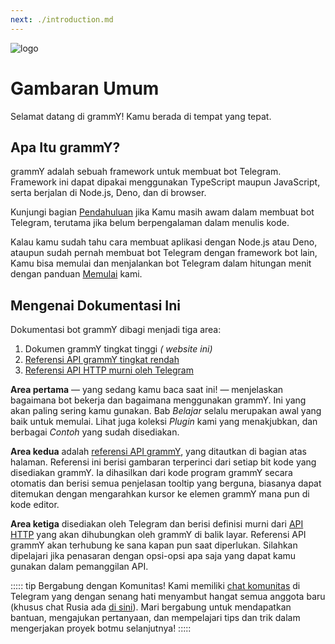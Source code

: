 ```yaml
---
next: ./introduction.md
---
```


![logo](/grammY.png)

# Gambaran Umum

Selamat datang di grammY!
Kamu berada di tempat yang tepat.

## Apa Itu grammY?

grammY adalah sebuah framework untuk membuat bot Telegram.
Framework ini dapat dipakai menggunakan TypeScript maupun JavaScript, serta berjalan di Node.js, Deno, dan di browser.

Kunjungi bagian [Pendahuluan](./introduction.md) jika Kamu masih awam dalam membuat bot Telegram, terutama jika belum berpengalaman dalam menulis kode.

Kalau kamu sudah tahu cara membuat aplikasi dengan Node.js atau Deno, ataupun sudah pernah membuat bot Telegram dengan framework bot lain, Kamu bisa memulai dan menjalankan bot Telegram dalam hitungan menit dengan panduan [Memulai](./getting-started.md) kami.

## Mengenai Dokumentasi Ini

Dokumentasi bot grammY dibagi menjadi tiga area:

1. Dokumen grammY tingkat tinggi _( website ini)_
2. [Referensi API grammY tingkat rendah](https://doc.deno.land/https://deno.land/x/grammy/mod.ts)
3. [Referensi API HTTP murni oleh Telegram](https://core.telegram.org/bots/api)

**Area pertama** — yang sedang kamu baca saat ini! — menjelaskan bagaimana bot bekerja dan bagaimana menggunakan grammY.
Ini yang akan paling sering kamu gunakan.
Bab _Belajar_ selalu merupakan awal yang baik untuk memulai.
Lihat juga koleksi _Plugin_ kami yang menakjubkan, dan berbagai _Contoh_ yang sudah disediakan.

**Area kedua** adalah [referensi API grammY](https://doc.deno.land/https://deno.land/x/grammy/mod.ts), yang ditautkan di bagian atas halaman.
Referensi ini berisi gambaran terperinci dari setiap bit kode yang disediakan grammY.
Ia dihasilkan dari kode program grammY secara otomatis dan berisi semua penjelasan tooltip yang berguna, biasanya dapat ditemukan dengan mengarahkan kursor ke elemen grammY mana pun di kode editor.

**Area ketiga** disediakan oleh Telegram dan berisi definisi murni dari [API HTTP](https://core.telegram.org/bots/api) yang akan dihubungkan oleh grammY di balik layar.
Referensi API grammY akan terhubung ke sana kapan pun saat diperlukan.
Silahkan dipelajari jika penasaran dengan opsi-opsi apa saja yang dapat kamu gunakan dalam pemanggilan API.

::::: tip Bergabung dengan Komunitas!
Kami memiliki [chat komunitas](https://t.me/grammyjs) di Telegram yang dengan senang hati menyambut hangat semua anggota baru (khusus chat Rusia ada [di sini](https://t.me/grammyjs_ru)).
Mari bergabung untuk mendapatkan bantuan, mengajukan pertanyaan, dan mempelajari tips dan trik dalam mengerjakan proyek botmu selanjutnya!
:::::
